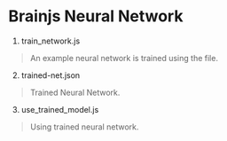 # Brainjs Neural Network

1. train_network.js
> An example neural network is trained using the file.

2. trained-net.json
> Trained Neural Network.

3. use_trained_model.js
> Using trained neural network.